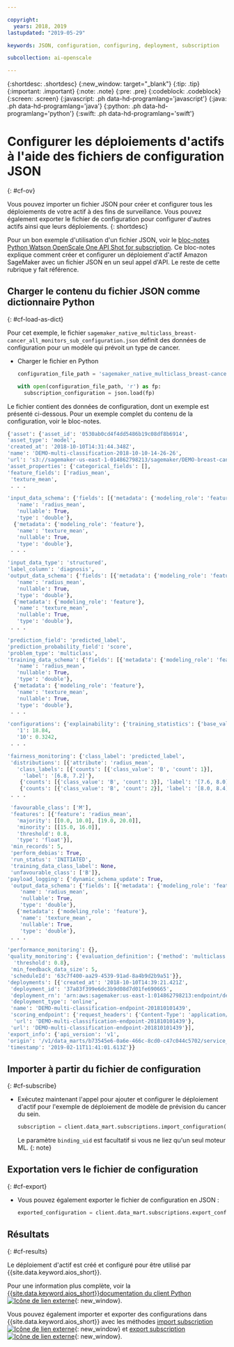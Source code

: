 ```yaml
---

copyright:
  years: 2018, 2019
lastupdated: "2019-05-29"

keywords: JSON, configuration, configuring, deployment, subscription

subcollection: ai-openscale

---
```


{:shortdesc: .shortdesc}
{:new_window: target="_blank"}
{:tip: .tip}
{:important: .important}
{:note: .note}
{:pre: .pre}
{:codeblock: .codeblock}
{:screen: .screen}
{:javascript: .ph data-hd-programlang='javascript'}
{:java: .ph data-hd-programlang='java'}
{:python: .ph data-hd-programlang='python'}
{:swift: .ph data-hd-programlang='swift'}

# Configurer les déploiements d'actifs à l'aide des fichiers de configuration JSON
{: #cf-ov}

Vous pouvez importer un fichier JSON pour créer et configurer tous les déploiements de votre actif à des fins de surveillance. Vous pouvez également exporter le fichier de configuration pour configurer d'autres actifs ainsi que leurs déploiements.
{: shortdesc}

Pour un bon exemple d'utilisation d'un fichier JSON, voir le [bloc-notes Python Watson OpenScale One API Shot for subscription](https://github.com/pmservice/ai-openscale-tutorials/blob/master/notebooks/Watson%20OpenScale%20One%20API%20Shot%20for%20subscription.ipynb). Ce bloc-notes explique comment créer et configurer un déploiement d'actif Amazon SageMaker avec un fichier JSON en un seul appel d'API. Le reste de cette rubrique y fait référence.

## Charger le contenu du fichier JSON comme dictionnaire Python
{: #cf-load-as-dict}

Pour cet exemple, le fichier `sagemaker_native_multiclass_breast-cancer_all_monitors_sub_configuration.json`
définit des données de configuration pour un modèle qui prévoit un type de cancer.

- Charger le fichier en Python

    ```python
    configuration_file_path = 'sagemaker_native_multiclass_breast-cancer_all_monitors_sub_configuration.json'

  with open(configuration_file_path, 'r') as fp:
      subscription_configuration = json.load(fp)
    ```

Le fichier contient des données de configuration, dont un exemple est présenté ci-dessous. Pour un exemple complet du contenu de la configuration, voir le bloc-notes.

  ```python
  {'asset': {'asset_id': '0530ab0cd4f4dd5486b19c08df8b6914',
  'asset_type': 'model',
  'created_at': '2018-10-10T14:31:44.348Z',
  'name': 'DEMO-multi-classification-2018-10-10-14-26-26',
  'url': 's3://sagemaker-us-east-1-014862798213/sagemaker/DEMO-breast-cancer-prediction/DEMO-multi-classification-2018-10-10-14-26-26/output/model.tar.gz'},
 'asset_properties': {'categorical_fields': [],
  'feature_fields': ['radius_mean',
   'texture_mean',
   . . .

  'input_data_schema': {'fields': [{'metadata': {'modeling_role': 'feature'},
     'name': 'radius_mean',
     'nullable': True,
     'type': 'double'},
    {'metadata': {'modeling_role': 'feature'},
     'name': 'texture_mean',
     'nullable': True,
     'type': 'double'},
   . . .

  'input_data_type': 'structured',
  'label_column': 'diagnosis',
  'output_data_schema': {'fields': [{'metadata': {'modeling_role': 'feature'},
     'name': 'radius_mean',
     'nullable': True,
     'type': 'double'},
    {'metadata': {'modeling_role': 'feature'},
     'name': 'texture_mean',
     'nullable': True,
     'type': 'double'},
   . . .

  'prediction_field': 'predicted_label',
  'prediction_probability_field': 'score',
  'problem_type': 'multiclass',
  'training_data_schema': {'fields': [{'metadata': {'modeling_role': 'feature'},
     'name': 'radius_mean',
     'nullable': True,
     'type': 'double'},
    {'metadata': {'modeling_role': 'feature'},
     'name': 'texture_mean',
     'nullable': True,
     'type': 'double'},
   . . .

 'configurations': {'explainability': {'training_statistics': {'base_values': {'0': 13.37,
     '1': 18.84,
     '10': 0.3242,
   . . .

  'fairness_monitoring': {'class_label': 'predicted_label',
   'distributions': [{'attribute': 'radius_mean',
     'class_labels': [{'counts': [{'class_value': 'B', 'count': 1}],
       'label': '[6.8, 7.2]'},
      {'counts': [{'class_value': 'B', 'count': 3}], 'label': '[7.6, 8.0]'},
      {'counts': [{'class_value': 'B', 'count': 2}], 'label': '[8.0, 8.4]'},
   . . .

   'favourable_class': ['M'],
   'features': [{'feature': 'radius_mean',
     'majority': [[0.0, 10.0], [19.0, 20.0]],
     'minority': [[15.0, 16.0]],
     'threshold': 0.8,
     'type': 'float'}],
   'min_records': 5,
   'perform_debias': True,
   'run_status': 'INITIATED',
   'training_data_class_label': None,
   'unfavourable_class': ['B']},
  'payload_logging': {'dynamic_schema_update': True,
   'output_data_schema': {'fields': [{'metadata': {'modeling_role': 'feature'},
      'name': 'radius_mean',
      'nullable': True,
      'type': 'double'},
     {'metadata': {'modeling_role': 'feature'},
      'name': 'texture_mean',
      'nullable': True,
      'type': 'double'},
   . . .

  'performance_monitoring': {},
  'quality_monitoring': {'evaluation_definition': {'method': 'multiclass',
    'threshold': 0.8},
   'min_feedback_data_size': 5,
   'scheduleId': '63c7f400-aa29-4539-91ad-8a4b9d2b9a51'}},
 'deployments': [{'created_at': '2018-10-10T14:39:21.421Z',
   'deployment_id': '37a83f399e6dc3b9d08d7d01fe690665',
   'deployment_rn': 'arn:aws:sagemaker:us-east-1:014862798213:endpoint/demo-multi-classification-endpoint-201810101439',
   'deployment_type': 'online',
   'name': 'DEMO-multi-classification-endpoint-201810101439',
   'scoring_endpoint': {'request_headers': {'Content-Type': 'application/json'},
    'url': 'DEMO-multi-classification-endpoint-201810101439'},
   'url': 'DEMO-multi-classification-endpoint-201810101439'}],
 'export_info': {'api_version': 'v1',
  'origin': '/v1/data_marts/b73545e6-0a6e-466c-8cd0-c47c044c5702/service_bindings/bf44cc7f-990d-4942-bfc6-cbcf71a1b78c/subscriptions/0530ab0cd4f4dd5486b19c08df8b6914',
  'timestamp': '2019-02-11T11:41:01.613Z'}}
  ```

## Importer à partir du fichier de configuration
{: #cf-subscribe}

- Exécutez maintenant l'appel pour ajouter et configurer le déploiement d'actif pour l'exemple de déploiement de modèle de prévision du cancer du sein.

    ```python
    subscription = client.data_mart.subscriptions.import_configuration(binding_uid=binding_uid, configuration_data=subscription_configuration)
    ```

  Le paramètre `binding_uid` est facultatif si vous ne liez qu'un seul moteur ML.
  {: note}

## Exportation vers le fichier de configuration
{: #cf-export}

- Vous pouvez également exporter le fichier de configuration en JSON :

    ```python
    exported_configuration = client.data_mart.subscriptions.export_configuration(binding_uid=binding_uid, subscription_uid=subscription.uid)
    ```

## Résultats
{: #cf-results}

Le déploiement d'actif est créé et configuré pour être utilisé par {{site.data.keyword.aios_short}}.

Pour une information plus complète, voir la
[{{site.data.keyword.aios_short}}documentation du client Python
![Icône de lien externe](../../icons/launch-glyph.svg "Icône de lien externe")](http://ai-openscale-python-client-dev.mybluemix.net/#subscriptions){: new_window}.

Vous pouvez également importer et exporter des configurations dans {{site.data.keyword.aios_short}}
avec les méthodes [import subscription
![Icône de lien externe](../../icons/launch-glyph.svg "Icône de lien externe")](https://{DomainName}/apidocs/ai-openscale#import-subscription){: new_window}
et [export subscription
![Icône de lien externe](../../icons/launch-glyph.svg "Icône de lien externe")](https://{DomainName}/apidocs/ai-openscale#export-subscription){: new_window}.

